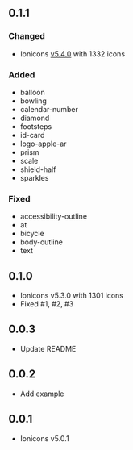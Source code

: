 

## 0.1.1

### Changed

- Ionicons [v5.4.0](https://github.com/ionic-team/ionicons/releases/tag/v5.4.0) with 1332 icons

### Added

- balloon
- bowling
- calendar-number
- diamond
- footsteps
- id-card
- logo-apple-ar
- prism
- scale
- shield-half
- sparkles

### Fixed

- accessibility-outline
- at
- bicycle
- body-outline
- text

## 0.1.0

- Ionicons v5.3.0 with 1301 icons
- Fixed #1, #2, #3

## 0.0.3

- Update README

## 0.0.2

- Add example

## 0.0.1

- Ionicons v5.0.1

